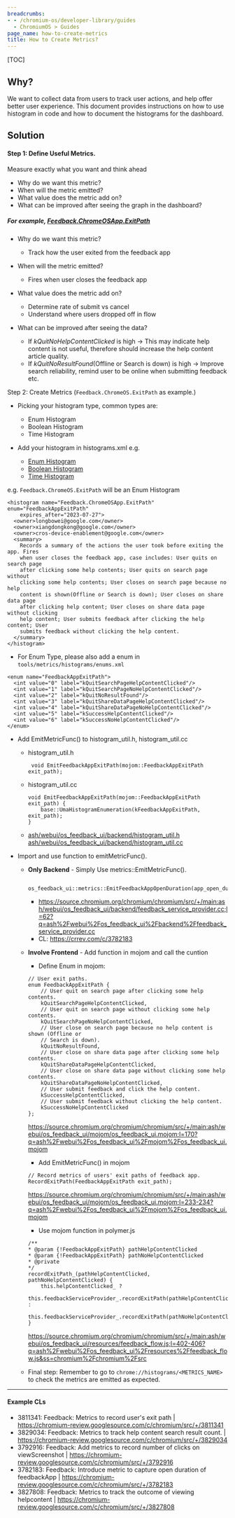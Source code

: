 ```yaml
---
breadcrumbs:
- - /chromium-os/developer-library/guides
  - ChromiumOS > Guides
page_name: how-to-create-metrics
title: How to Create Metrics?
---
```


[TOC]

## Why?

We want to collect data from users to track user actions, and help offer better
user experience. This document provides instructions on how to use histogram in
code and how to document the histograms for the dashboard.

## Solution

#### Step 1: Define Useful Metrics.

Measure exactly what you want and think ahead

*   Why do we want this metric?
*   When will the metric emitted?
*   What value does the metric add on?
*   What can be improved after seeing the graph in the dashboard?

##### For example, [Feedback.ChromeOSApp.ExitPath](https://crsrc.org/c/tools/metrics/histograms/metadata/others/histograms.xml;l=5756?q=Feedback.ChromeOSApp.exitpath)

*   Why do we want this metric?

    *   Track how the user exited from the feedback app

*   When will the metric emitted?

    *   Fires when user closes the feedback app

*   What value does the metric add on?

    *   Determine rate of submit vs cancel
    *   Understand where users dropped off in flow

*   What can be improved after seeing the data?

    *   If *kQuitNoHelpContentClicked* is high -> This may indicate help content
        is not useful, therefore should increase the help content article
        quality.
    *   If *kQuitNoResultFound*(Offline or Search is down) is high -> Improve
        search reliability, remind user to be online when submitting feedback
        etc.

Step 2: Create Metrics (`Feedback.ChromeOS.ExitPath` as example.)

*   Picking your histogram type, common types are:

    *   Enum Histogram
    *   Boolean Histogram
    *   Time Histogram

*   Add your histogram in histograms.xml e.g.

    *   [Enum Histogram](https://source.chromium.org/chromium/chromium/src/+/main:tools/metrics/histograms/metadata/others/histograms.xml;l=5756?q=Feedback.ChromeOSApp.exitpath)
    *   [Boolean Histogram](https://source.chromium.org/chromium/chromium/src/+/main:tools/metrics/histograms/metadata/others/histograms.xml;l=5756?q=Feedback.ChromeOSApp.exitpath)
    *   [Time Histogram](https://source.chromium.org/chromium/chromium/src/+/main:tools/metrics/histograms/metadata/others/histograms.xml;l=5874?q=Feedback.ChromeOSApp.exitpath)

e.g. `Feedback.ChromeOS.ExitPath` will be an Enum Histogram

```
<histogram name="Feedback.ChromeOSApp.ExitPath" enum="FeedbackAppExitPath"
    expires_after="2023-07-27">
  <owner>longbowei@google.com</owner>
  <owner>xiangdongkong@google.com</owner>
  <owner>cros-device-enablement@google.com</owner>
  <summary>
    Records a summary of the actions the user took before exiting the app. Fires
    when user closes the feedback app, case includes: User quits on search page
    after clicking some help contents; User quits on search page without
    clicking some help contents; User closes on search page because no help
    content is shown(Offline or Search is down); User closes on share data page
    after clicking help content; User closes on share data page without clicking
    help content; User submits feedback after clicking the help content; User
    submits feedback without clicking the help content.
  </summary>
</histogram>
```

*   For Enum Type, please also add a enum in
    `tools/metrics/histograms/enums.xml`

```
<enum name="FeedbackAppExitPath">
  <int value="0" label="kQuitSearchPageHelpContentClicked"/>
  <int value="1" label="kQuitSearchPageNoHelpContentClicked"/>
  <int value="2" label="kQuitNoResultFound"/>
  <int value="3" label="kQuitShareDataPageHelpContentClicked"/>
  <int value="4" label="kQuitShareDataPageNoHelpContentClicked"/>
  <int value="5" label="kSuccessHelpContentClicked"/>
  <int value="6" label="kSuccessNoHelpContentClicked"/>
</enum>
```

*   Add EmitMetricFunc() to histogram_util.h, histogram_util.cc

    *   histogram_util.h

        ```
         void EmitFeedbackAppExitPath(mojom::FeedbackAppExitPath exit_path);
        ```

    *   histogram_util.cc

        ```
        void EmitFeedbackAppExitPath(mojom::FeedbackAppExitPath exit_path) {
            base::UmaHistogramEnumeration(kFeedbackAppExitPath, exit_path);
        }
        ```

    *   [ash/webui/os_feedback_ui/backend/histogram_util.h](https://crsrc.org/c/ash/webui/os_feedback_ui/backend/histogram_util.h)
        [ash/webui/os_feedback_ui/backend/histogram_util.cc](https://crsrc.org/c/ash/webui/os_feedback_ui/backend/histogram_util.cc)

*   Import and use function to emitMetricFunc().

    *   **Only Backend** - Simply Use metrics::EmitMetricFunc().

        ```
         os_feedback_ui::metrics::EmitFeedbackAppOpenDuration(app_open_duration);
        ```

        *   <https://source.chromium.org/chromium/chromium/src/+/main:ash/webui/os_feedback_ui/backend/feedback_service_provider.cc;l=62?q=ash%2Fwebui%2Fos_feedback_ui%2Fbackend%2Ffeedback_service_provider.cc>
        *   CL: <https://crrev.com/c/3782183>

    *   **Involve Frontend** - Add function in mojom and call the cuntion

        *   Define Enum in mojom:

        ```
        // User exit paths.
        enum FeedbackAppExitPath {
            // User quit on search page after clicking some help contents.
            kQuitSearchPageHelpContentClicked,
            // User quit on search page without clicking some help contents.
            kQuitSearchPageNoHelpContentClicked,
            // User close on search page because no help content is shown (Offline or
            // Search is down).
            kQuitNoResultFound,
            // User close on share data page after clicking some help contents.
            kQuitShareDataPageHelpContentClicked,
            // User close on share data page without clicking some help contents.
            kQuitShareDataPageNoHelpContentClicked,
            // User submit feedback and click the help content.
            kSuccessHelpContentClicked,
            // User submit feedback without clicking the help content.
            kSuccessNoHelpContentClicked
        };
        ```

        <https://source.chromium.org/chromium/chromium/src/+/main:ash/webui/os_feedback_ui/mojom/os_feedback_ui.mojom;l=170?q=ash%2Fwebui%2Fos_feedback_ui%2Fmojom%2Fos_feedback_ui.mojom>

        *   Add EmitMetricFunc() in mojom

        ```
        // Record metrics of users' exit paths of feedback app.
        RecordExitPath(FeedbackAppExitPath exit_path);
        ```

        <https://source.chromium.org/chromium/chromium/src/+/main:ash/webui/os_feedback_ui/mojom/os_feedback_ui.mojom;l=233-234?q=ash%2Fwebui%2Fos_feedback_ui%2Fmojom%2Fos_feedback_ui.mojom>

        *   Use mojom function in polymer.js

        ```
        /**
        * @param {!FeedbackAppExitPath} pathHelpContentClicked
        * @param {!FeedbackAppExitPath} pathNoHelpContentClicked
        * @private
        */
        recordExitPath_(pathHelpContentClicked, pathNoHelpContentClicked) {
            this.helpContentClicked_ ?
                this.feedbackServiceProvider_.recordExitPath(pathHelpContentClicked) :
                this.feedbackServiceProvider_.recordExitPath(pathNoHelpContentClicked);
        }
        ```

        <https://source.chromium.org/chromium/chromium/src/+/main:ash/webui/os_feedback_ui/resources/feedback_flow.js;l=402-406?q=ash%2Fwebui%2Fos_feedback_ui%2Fresources%2Ffeedback_flow.js&ss=chromium%2Fchromium%2Fsrc>

    *   Final step: Remember to go to `chrome://histograms/<METRICS_NAME>` to
        check the metrics are emitted as expected.

--------------------------------------------------------------------------------

#### Example CLs

*   3811341: Feedback: Metrics to record user's exit path |
    <https://chromium-review.googlesource.com/c/chromium/src/+/3811341>
*   3829034: Feedback: Metrics to track help content search result count. |
    <https://chromium-review.googlesource.com/c/chromium/src/+/3829034>
*   3792916: Feedback: Add metrics to record number of clicks on viewScreenshot
    | <https://chromium-review.googlesource.com/c/chromium/src/+/3792916>
*   3782183: Feedback: Introduce metric to capture open duration of feedbackApp
    | <https://chromium-review.googlesource.com/c/chromium/src/+/3782183>
*   3827808: Feedback: Metrics to track the outcome of viewing helpcontent |
    <https://chromium-review.googlesource.com/c/chromium/src/+/3827808>
